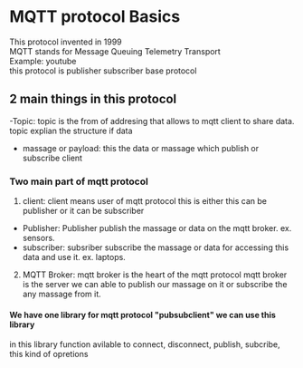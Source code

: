 
# MQTT protocol Basics

This protocol invented in 1999   
MQTT stands for Message Queuing Telemetry Transport  
Example: youtube   
this protocol is publisher subscriber base protocol    
## 2 main things in this protocol    
-Topic: topic is the from of addresing that allows to mqtt client to share data. topic explian the structure if data     
- massage or payload: this the data or massage which publish or subscribe client    

### Two main part of mqtt protocol 

1. client: client means user of mqtt protocol this is either this can be publisher or it can be subscriber       
- Publisher: Publisher publish the massage or data on the mqtt broker. ex. sensors.     
- subscriber: subsriber subscribe the massage or data for accessing this data and use it. ex. laptops.
2. MQTT Broker: mqtt broker is the heart of the mqtt protocol mqtt broker is the server we can able to publish our massage on it or subscribe the any massage from it.       


#### We have one library for mqtt protocol "pubsubclient" we can use this library    
in this library function avilable to connect, disconnect, publish, subcribe, this kind of opretions 


